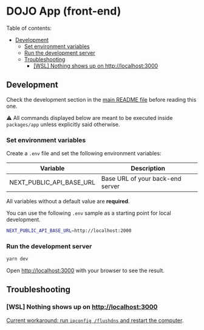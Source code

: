 # DOJO App (front-end)

Table of contents:

- [Development](#development)
  - [Set environment variables](#set-environment-variables)
  - [Run the development server](#run-the-development-server)
  - [Troubleshooting](#troubleshooting)
    - [[WSL] Nothing shows up on <http://localhost:3000>](#wsl-nothing-shows-up-on-httplocalhost3000)

## Development

Check the development section in the [main README file](../../README.md#development) before reading this one.

⚠️ All commands displayed below are meant to be executed inside `packages/app` unless explicitly said otherwise.

### Set environment variables

Create a `.env` file and set the following environment variables:

| Variable                 | Description                      |
| ------------------------ | -------------------------------- |
| NEXT_PUBLIC_API_BASE_URL | Base URL of your back-end server |

All variables without a default value are **required**.

You can use the following `.env` sample as a starting point for local development.

```bash
NEXT_PUBLIC_API_BASE_URL=http://localhost:2000
```

### Run the development server

```bash
yarn dev
```

Open <http://localhost:3000> with your browser to see the result.

## Troubleshooting

### [WSL] Nothing shows up on <http://localhost:3000>

[Current workaround: run `ipconfig /flushdns` and restart the computer](https://github.com/microsoft/WSL/issues/4636#issuecomment-874531956).
